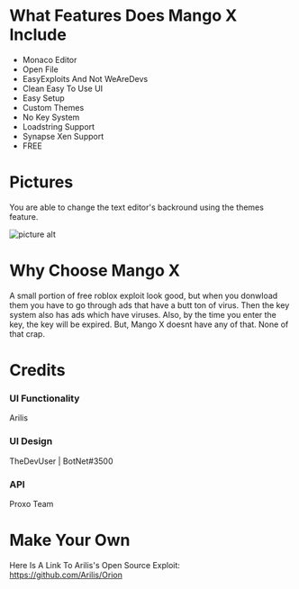 # What Features Does Mango X Include
* Monaco Editor
* Open File
* EasyExploits And Not WeAreDevs
* Clean Easy To Use UI
* Easy Setup
* Custom Themes
* No Key System
* Loadstring Support
* Synapse Xen Support
* FREE
# Pictures
You are able to change the text editor's backround using the themes feature.

![picture alt](https://cdn.discordapp.com/attachments/536367648179617823/701221888634126417/github.PNG "")
# Why Choose Mango X
A small portion of free roblox exploit look good, but when you donwload them you have to go through ads that have a butt ton of virus. Then the key system also has ads which have viruses. Also, by the time you enter the key, the key will be expired. But, Mango X doesnt have any of that. None of that crap.
# Credits
### UI Functionality ###
Arilis
### UI Design ###
TheDevUser | BotNet#3500
### API ###
Proxo Team
# Make Your Own #
Here Is A Link To Arilis's Open Source Exploit: https://github.com/Arilis/Orion
